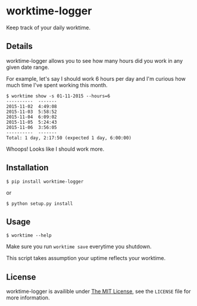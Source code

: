 # worktime-logger #

Keep track of your daily worktime.

## Details ##

worktime-logger allows you to see how many hours did you work in any given date range.

For example, let's say I should work 6 hours per day and I'm curious how much time I've spent working this month.

    $ worktime show -s 01-11-2015 --hours=6
    ----------  -------
    2015-11-02  4:49:08
    2015-11-03  5:58:52
    2015-11-04  6:09:02
    2015-11-05  5:24:43
    2015-11-06  3:56:05
    ----------  -------
    Total: 1 day, 2:17:50 (expected 1 day, 6:00:00)

Whoops! Looks like I should work more.

## Installation ##

    $ pip install worktime-logger

or

    $ python setup.py install
    
## Usage ##

    $ worktime --help

Make sure you run `worktime save` everytime you shutdown.

This script takes assumption your uptime reflects your worktime.

## License ##

worktime-logger is availible under [The MIT License](https://opensource.org/licenses/MIT), see the `LICENSE` file for more information.
